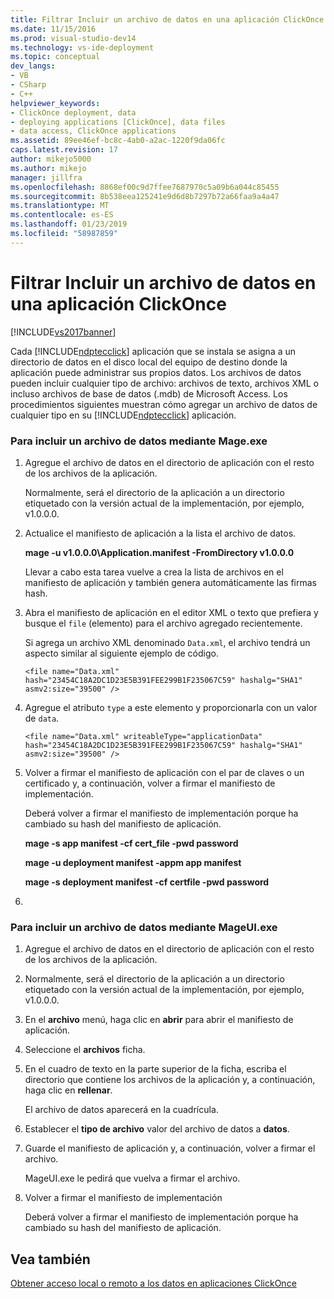 ```yaml
---
title: Filtrar Incluir un archivo de datos en una aplicación ClickOnce | Documentos de Microsoft
ms.date: 11/15/2016
ms.prod: visual-studio-dev14
ms.technology: vs-ide-deployment
ms.topic: conceptual
dev_langs:
- VB
- CSharp
- C++
helpviewer_keywords:
- ClickOnce deployment, data
- deploying applications [ClickOnce], data files
- data access, ClickOnce applications
ms.assetid: 89ee46ef-bc8c-4ab0-a2ac-1220f9da06fc
caps.latest.revision: 17
author: mikejo5000
ms.author: mikejo
manager: jillfra
ms.openlocfilehash: 8868ef00c9d7ffee7687970c5a09b6a044c85455
ms.sourcegitcommit: 8b538eea125241e9d6d8b7297b72a66faa9a4a47
ms.translationtype: MT
ms.contentlocale: es-ES
ms.lasthandoff: 01/23/2019
ms.locfileid: "58987859"
---
```

# <a name="how-to-include-a-data-file-in-a-clickonce-application"></a>Filtrar Incluir un archivo de datos en una aplicación ClickOnce
[!INCLUDE[vs2017banner](../includes/vs2017banner.md)]

Cada [!INCLUDE[ndptecclick](../includes/ndptecclick-md.md)] aplicación que se instala se asigna a un directorio de datos en el disco local del equipo de destino donde la aplicación puede administrar sus propios datos. Los archivos de datos pueden incluir cualquier tipo de archivo: archivos de texto, archivos XML o incluso archivos de base de datos (.mdb) de Microsoft Access. Los procedimientos siguientes muestran cómo agregar un archivo de datos de cualquier tipo en su [!INCLUDE[ndptecclick](../includes/ndptecclick-md.md)] aplicación.  
  
### <a name="to-include-a-data-file-by-using-mageexe"></a>Para incluir un archivo de datos mediante Mage.exe  
  
1. Agregue el archivo de datos en el directorio de aplicación con el resto de los archivos de la aplicación.  
  
    Normalmente, será el directorio de la aplicación a un directorio etiquetado con la versión actual de la implementación, por ejemplo, v1.0.0.0.  
  
2. Actualice el manifiesto de aplicación a la lista el archivo de datos.  
  
    **mage -u v1.0.0.0\Application.manifest -FromDirectory v1.0.0.0**  
  
    Llevar a cabo esta tarea vuelve a crea la lista de archivos en el manifiesto de aplicación y también genera automáticamente las firmas hash.  
  
3. Abra el manifiesto de aplicación en el editor XML o texto que prefiera y busque el `file` (elemento) para el archivo agregado recientemente.  
  
    Si agrega un archivo XML denominado `Data.xml`, el archivo tendrá un aspecto similar al siguiente ejemplo de código.  
  
   `<file name="Data.xml" hash="23454C18A2DC1D23E5B391FEE299B1F235067C59" hashalg="SHA1" asmv2:size="39500" />`  
  
4. Agregue el atributo `type` a este elemento y proporcionarla con un valor de `data`.  
  
   `<file name="Data.xml" writeableType="applicationData" hash="23454C18A2DC1D23E5B391FEE299B1F235067C59" hashalg="SHA1" asmv2:size="39500" />`  
  
5. Volver a firmar el manifiesto de aplicación con el par de claves o un certificado y, a continuación, volver a firmar el manifiesto de implementación.  
  
    Deberá volver a firmar el manifiesto de implementación porque ha cambiado su hash del manifiesto de aplicación.  
  
    **mage -s app manifest -cf cert_file -pwd password**  
  
    **mage -u deployment manifest -appm app manifest**  
  
    **mage -s deployment manifest -cf certfile -pwd password**  
  
6. 
  
### <a name="to-include-a-data-file-by-using-mageuiexe"></a>Para incluir un archivo de datos mediante MageUI.exe  
  
1.  Agregue el archivo de datos en el directorio de aplicación con el resto de los archivos de la aplicación.  
  
2.  Normalmente, será el directorio de la aplicación a un directorio etiquetado con la versión actual de la implementación, por ejemplo, v1.0.0.0.  
  
3.  En el **archivo** menú, haga clic en **abrir** para abrir el manifiesto de aplicación.  
  
4.  Seleccione el **archivos** ficha.  
  
5.  En el cuadro de texto en la parte superior de la ficha, escriba el directorio que contiene los archivos de la aplicación y, a continuación, haga clic en **rellenar**.  
  
     El archivo de datos aparecerá en la cuadrícula.  
  
6.  Establecer el **tipo de archivo** valor del archivo de datos a **datos**.  
  
7.  Guarde el manifiesto de aplicación y, a continuación, volver a firmar el archivo.  
  
     MageUI.exe le pedirá que vuelva a firmar el archivo.  
  
8.  Volver a firmar el manifiesto de implementación  
  
     Deberá volver a firmar el manifiesto de implementación porque ha cambiado su hash del manifiesto de aplicación.  
  
## <a name="see-also"></a>Vea también  
 [Obtener acceso local o remoto a los datos en aplicaciones ClickOnce](../deployment/accessing-local-and-remote-data-in-clickonce-applications.md)
